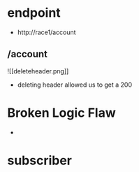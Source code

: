 # endpoint
- http://race1/account

## /account


![[deleteheader.png]]
- deleting header allowed us to get a 200


# Broken Logic Flaw
- 

# subscriber






